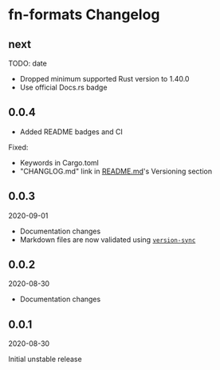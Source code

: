 # fn-formats Changelog

## next

TODO: date

* Dropped minimum supported Rust version to 1.40.0
* Use official Docs.rs badge

## 0.0.4

* Added README badges and CI

Fixed:

* Keywords in Cargo.toml
* "CHANGLOG.md" link in [README.md](README.md)'s Versioning section

## 0.0.3

2020-09-01

* Documentation changes
* Markdown files are now validated using [`version-sync`](https://docs.rs/version-sync)

## 0.0.2

2020-08-30

* Documentation changes

## 0.0.1

2020-08-30

Initial unstable release
